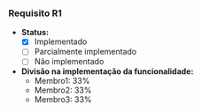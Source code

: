 ### Requisito R1

- **Status:**
  - [X] Implementado
  - [ ] Parcialmente implementado
  - [ ] Não implementado

- **Divisão na implementação da funcionalidade:**
  - Membro1: 33%
  - Membro2: 33%
  - Membro3: 33%

